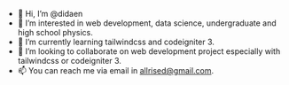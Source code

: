 - 👋 Hi, I’m @didaen
- 👀 I’m interested in web development, data science, undergraduate and high school physics.
- 🌱 I’m currently learning tailwindcss and codeigniter 3.
- 💞️ I’m looking to collaborate on web development project especially with tailwindcss or codeigniter 3.
- 📫 You can reach me via email in allrised@gmail.com.

<!---
didaen/didaen is a ✨ special ✨ repository because its `README.md` (this file) appears on your GitHub profile.
You can click the Preview link to take a look at your changes.
--->
